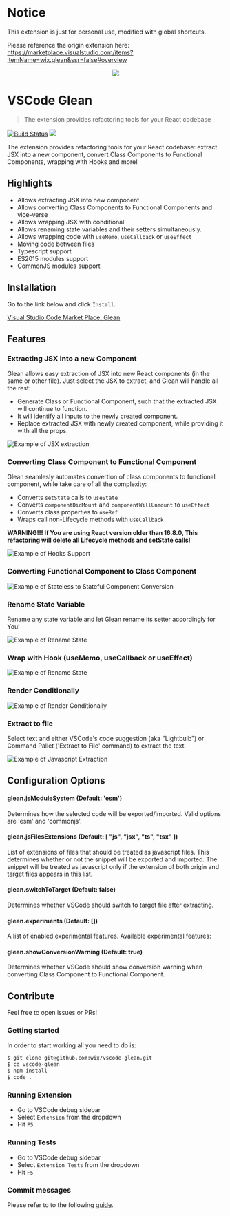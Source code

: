 # Notice
This extension is just for personal use, modified with global shortcuts.

Please reference the origin extension here: 
https://marketplace.visualstudio.com/items?itemName=wix.glean&ssr=false#overview


<p align="center">
  <img src="https://github.com/wix/vscode-glean/blob/master/assets/github_logo.png?raw=true">
</p>

# VSCode Glean

> The extension provides refactoring tools for your React codebase

[![Build Status](https://travis-ci.org/wix/vscode-glean.svg?branch=master)](https://travis-ci.org/wix/vscode-glean)
[![](https://vsmarketplacebadge.apphb.com/version/wix.glean.svg)](https://marketplace.visualstudio.com/items?itemName=wix.glean)

The extension provides refactoring tools for your React codebase: extract JSX into a new component, convert Class Components to Functional Components, wrapping with Hooks and more!
## Highlights

- Allows extracting JSX into new component
- Allows converting Class Components to Functional Components and vice-verse
- Allows wrapping JSX with conditional
- Allows renaming state variables and their setters simultaneously.
- Allows wrapping code with `useMemo`, `useCallback` or `useEffect`
- Moving code between files
- Typescript support
- ES2015 modules support
- CommonJS modules support

## Installation

Go to the link below and click `Install`.

[Visual Studio Code Market Place: Glean](https://marketplace.visualstudio.com/items?itemName=wix.glean)

## Features

### Extracting JSX into a new Component

Glean allows easy extraction of JSX into new React components (in the same or other file). Just select the JSX to extract, and Glean will handle all the rest:

- Generate Class or Functional Component, such that the extracted JSX will continue to function.
- It will identify all inputs to the newly created component.
- Replace extracted JSX with newly created component, while providing it with all the props.

![Example of JSX extraction](https://github.com/wix/vscode-glean/blob/master/assets/extract-to-comp.gif?raw=true)

### Converting Class Component to Functional Component
Glean seamlesly automates convertion of class components to functional component, while take care of all the complexity:

- Converts `setState` calls to `useState`
- Converts `componentDidMount` and `componentWillUnmount` to `useEffect`
- Converts class properties to `useRef`
- Wraps call non-Lifecycle methods with `useCallback`

**WARNING!!! If You are using React version older than 16.8.0, This refactoring will delete all Lifecycle methods and setState calls!**

![Example of Hooks Support](https://github.com/wix/vscode-glean/blob/master/assets/hooks.gif?raw=true)



### Converting Functional Component to Class Component

![Example of Stateless to Stateful Component Conversion](https://github.com/wix/vscode-glean/blob/master/assets/stateless-to-stateful.gif?raw=true)

### Rename State Variable

Rename any state variable and let Glean rename its setter accordingly for You!

![Example of Rename State](https://github.com/wix/vscode-glean/blob/master/assets/rename-state.gif?raw=true)

### Wrap with Hook (useMemo, useCallback or useEffect)

![Example of Rename State](https://github.com/wix/vscode-glean/blob/master/assets/use-callback.gif?raw=true)

### Render Conditionally

![Example of Render Conditionally](https://github.com/wix/vscode-glean/blob/master/assets/glean-conditional.gif?raw=true)

### Extract to file

Select text and either VSCode's code suggestion (aka "Lightbulb") or Command Pallet ('Extract to File' command) to extract the text.

![Example of Javascript Extraction](https://github.com/wix/vscode-glean/blob/master/assets/extract-to-file.gif?raw=true)

## Configuration Options

#### glean.jsModuleSystem (Default: 'esm')

Determines how the selected code will be exported/imported. Valid options are 'esm' and 'commonjs'.

#### glean.jsFilesExtensions (Default: [ "js", "jsx", "ts", "tsx" ])

List of extensions of files that should be treated as javascript files. This determines whether or not the snippet will be exported and imported. The snippet will be treated as javascript only if the extension of both origin and target files appears in this list.

#### glean.switchToTarget (Default: false)

Determines whether VSCode should switch to target file after extracting.

#### glean.experiments (Default: [])

A list of enabled experimental features. Available experimental features:

#### glean.showConversionWarning (Default: true)

Determines whether VSCode should show conversion warning when converting Class Component to Functional Component.

## Contribute

Feel free to open issues or PRs!

### Getting started

In order to start working all you need to do is:

```sh
$ git clone git@github.com:wix/vscode-glean.git
$ cd vscode-glean
$ npm install
$ code .
```

### Running Extension

- Go to VSCode debug sidebar
- Select `Extension` from the dropdown
- Hit `F5`

### Running Tests

- Go to VSCode debug sidebar
- Select `Extension Tests` from the dropdown
- Hit `F5`

### Commit messages

Please refer to to the following [guide](https://marketplace.visualstudio.com/items?itemName=wix.glean).

